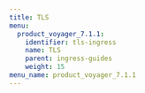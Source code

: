 ```yaml
---
title: TLS
menu:
  product_voyager_7.1.1:
    identifier: tls-ingress
    name: TLS
    parent: ingress-guides
    weight: 15
menu_name: product_voyager_7.1.1
---
```

